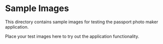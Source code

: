 # Sample Images

This directory contains sample images for testing the passport photo maker application.

Place your test images here to try out the application functionality.